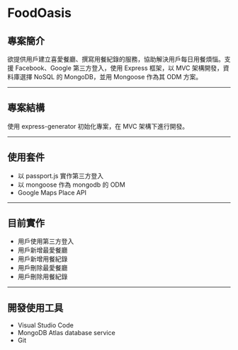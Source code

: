# FoodOasis

## 專案簡介
欲提供用戶建立喜愛餐廳、撰寫用餐紀錄的服務，協助解決用戶每日用餐煩惱。支援 Facebook、Google 第三方登入，使用 Express 框架，以 MVC 架構開發，資料庫選擇 NoSQL 的 MongoDB，並用 Mongoose 作為其 ODM 方案。

***
## 專案結構
使用 express-generator 初始化專案，在 MVC 架構下進行開發。

***
## 使用套件
- 以 passport.js 實作第三方登入
- 以 mongoose 作為 mongodb 的 ODM
- Google Maps Place API

***
## 目前實作
- 用戶使用第三方登入
- 用戶新增最愛餐廳 
- 用戶新增用餐紀錄
- 用戶刪除最愛餐廳
- 用戶刪除用餐紀錄

***
## 開發使用工具
- Visual Studio Code
- MongoDB Atlas database service
- Git
